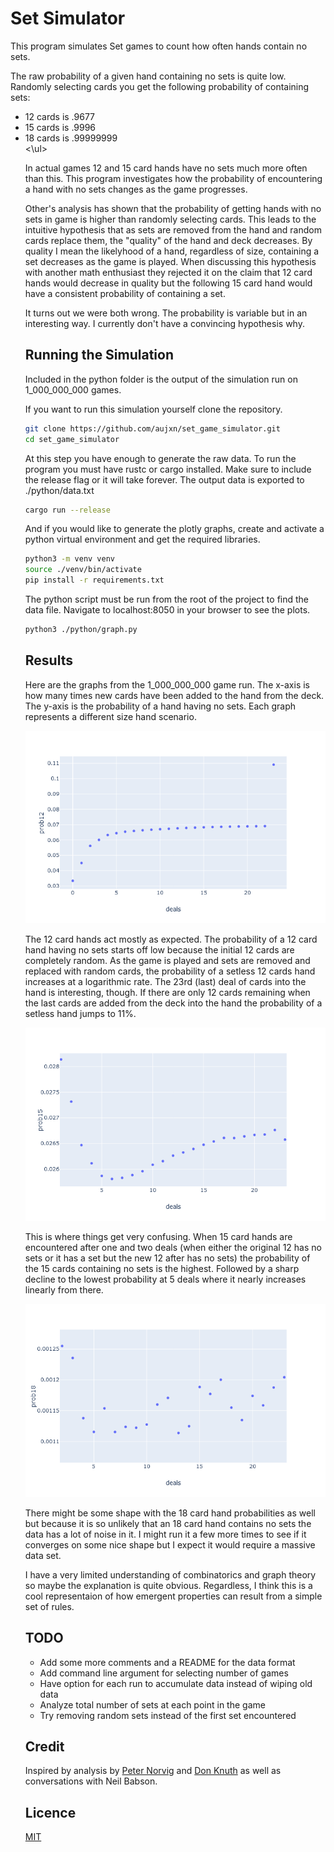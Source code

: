 # Set Simulator

This program simulates Set games to count how often hands contain no sets.

The raw probability of a given hand containing no sets is quite low.
Randomly selecting cards you get the following probability of containing sets:
<ul>
<li>12 cards is .9677</li>
<li>15 cards is .9996</li>
<li>18 cards is .99999999</li>
<\ul>

In actual games 12 and 15 card hands have no sets much more often than this.
This program investigates how the probability of encountering a hand with no sets changes as the game progresses.

Other's analysis has shown that the probability of getting hands with no sets in game is higher than randomly selecting cards.
This leads to the intuitive hypothesis that as sets are removed from the hand and random cards replace them, the
"quality" of the hand and deck decreases. By quality I mean the likelyhood of a hand, regardless of size, containing a set
decreases as the game is played. When discussing this hypothesis with another math enthusiast they rejected it on the claim
that 12 card hands would decrease in quality but the following 15 card hand would have a consistent probability of containing a set.

It turns out we were both wrong. The probability is variable but in an interesting way. I currently don't have a convincing hypothesis why.

## Running the Simulation

Included in the python folder is the output of the simulation run on 1_000_000_000 games.

If you want to run this simulation yourself clone the repository.
```bash
git clone https://github.com/aujxn/set_game_simulator.git
cd set_game_simulator
```

At this step you have enough to generate the raw data. To run the program you must have rustc or cargo installed.
Make sure to include the release flag or it will take forever. The output data is exported to ./python/data.txt
```bash
cargo run --release
```

And if you would like to generate the plotly graphs, create and activate a python virtual environment and get the required libraries.
```bash
python3 -m venv venv
source ./venv/bin/activate
pip install -r requirements.txt
```

The python script must be run from the root of the project to find the data file. Navigate to localhost:8050 in your browser to see the plots.
```bash
python3 ./python/graph.py
```

## Results

Here are the graphs from the 1_000_000_000 game run. The x-axis is how many times new cards have been added to the hand from the deck.
The y-axis is the probability of a hand having no sets. Each graph represents a different size hand scenario.

![](./resources/12.png)

The 12 card hands act mostly as expected. The probability of a 12 card hand having no sets starts off low because the initial 12 cards are
completely random. As the game is played and sets are removed and replaced with random cards, the probability of a setless 12 cards hand
increases at a logarithmic rate. The 23rd (last) deal of cards into the hand is interesting, though. If there are only 12 cards remaining
when the last cards are added from the deck into the hand the probability of a setless hand jumps to 11%.

![](./resources/15.png)

This is where things get very confusing. When 15 card hands are encountered after one and two deals (when either the original 12 has no sets
or it has a set but the new 12 after has no sets) the probability of the 15 cards containing no sets is the highest. Followed by a sharp
decline to the lowest probability at 5 deals where it nearly increases linearly from there.

![](./resources/18.png)

There might be some shape with the 18 card hand probabilities as well but because it is so unlikely that an 18 card hand contains no
sets the data has a lot of noise in it. I might run it a few more times to see if it converges on some nice shape but I expect it would
require a massive data set.

I have a very limited understanding of combinatorics and graph theory so maybe the explanation is quite obvious. Regardless, I think this
is a cool representaion of how emergent properties can result from a simple set of rules.

## TODO
<ul>
<li>Add some more comments and a README for the data format</li>
<li>Add command line argument for selecting number of games</li>
<li>Have option for each run to accumulate data instead of wiping old data</li>
<li>Analyze total number of sets at each point in the game</li>
<li>Try removing random sets instead of the first set encountered</li>
</ul>


## Credit
Inspired by analysis by [Peter Norvig](https://norvig.com/SET.html) and [Don Knuth](https://cs.stanford.edu/~knuth/programs/setset-all.w)
as well as conversations with Neil Babson.

## Licence
[MIT](https://choosealicense.com/licenses/mit)
